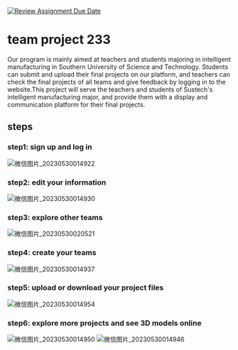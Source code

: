 [![Review Assignment Due Date](https://classroom.github.com/assets/deadline-readme-button-24ddc0f5d75046c5622901739e7c5dd533143b0c8e959d652212380cedb1ea36.svg)](https://classroom.github.com/a/4Haj4PaL)
# team project 233  
Our program is mainly aimed at teachers and students majoring in intelligent manufacturing in Southern University of Science and Technology. Students can submit and upload their final projects on our platform, and teachers can check the final projects of all teams and give feedback by logging in to the website.This project will serve the teachers and students of Sustech's intelligent manufacturing major, and provide them with a display and communication platform for their final projects.  
## steps  
### step1: sign up and log in  
![微信图片_20230530014922](https://github.com/sustech-cs304/team-project-233/assets/126037509/ee7de949-0d3c-4e6a-a2e0-916e083161cd)  
### step2: edit your information  
![微信图片_20230530014930](https://github.com/sustech-cs304/team-project-233/assets/126037509/05699bfb-6acb-4759-85c9-491d8f077f85)  
### step3: explore other teams  
![微信图片_20230530020521](https://github.com/sustech-cs304/team-project-233/assets/126037509/222c8f4e-3c8c-4541-8821-f83ceafcf823)  
### step4: create your teams  
![微信图片_20230530014937](https://github.com/sustech-cs304/team-project-233/assets/126037509/f61e647f-84de-4d58-94a3-7b3a6ff518db)
### step5: upload or download your project files  
![微信图片_20230530014954](https://github.com/sustech-cs304/team-project-233/assets/126037509/8ce3178f-d9d5-41b5-9d53-94fd91609e56)
### step6: explore more projects and see 3D models online  
![微信图片_20230530014950](https://github.com/sustech-cs304/team-project-233/assets/126037509/42548fa2-9e18-4cad-8f1b-1558410a511a)
![微信图片_20230530014946](https://github.com/sustech-cs304/team-project-233/assets/126037509/158baab5-e22b-4472-b08e-d6db0335b86a)

